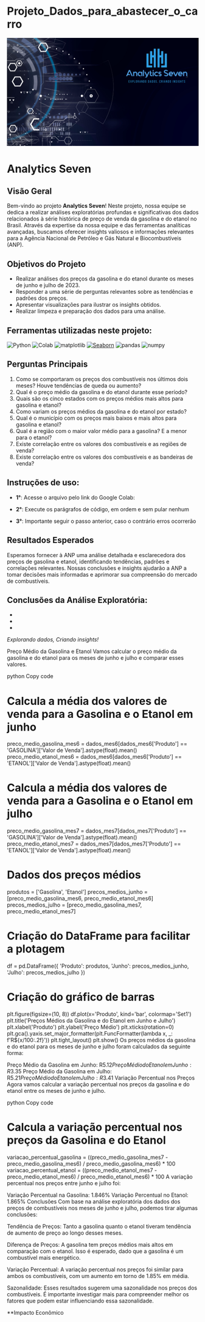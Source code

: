 # Projeto_Dados_para_abastecer_o_carro

![alt text](https://github.com/Project-4-Trends-and-Insights-Database/Projeto_Dados_para_abastecer_o_carro/blob/main/images/Squad%2007%20(2).png)

# Analytics Seven

## Visão Geral

Bem-vindo ao projeto **Analytics Seven**! Neste projeto, nossa equipe se dedica a realizar análises exploratórias profundas e significativas dos dados relacionados à série histórica de preço de venda da gasolina e do etanol no Brasil. Através da expertise da nossa equipe e das ferramentas analíticas avançadas, buscamos oferecer insights valiosos e informações relevantes para a Agência Nacional de Petróleo e Gás Natural e Biocombustíveis (ANP).

## Objetivos do Projeto

  - Realizar análises dos preços da gasolina e do etanol durante os meses de junho e julho de 2023.
  - Responder a uma série de perguntas relevantes sobre as tendências e padrões dos preços.
  - Apresentar visualizações para ilustrar os insights obtidos.
  - Realizar limpeza e preparação dos dados para uma análise.
  

## Ferramentas utilizadas neste projeto:
![Python](https://img.shields.io/badge/Python-3776AB?style=for-the-badge&logo=python&logoColor=white)
![Colab](https://img.shields.io/badge/Colab-F9AB00?style=for-the-badge&logo=googlecolab&color=525252)
![matplotlib](https://img.shields.io/badge/matplotlib-3776AB?style=for-the-badge&logo=matplotlib&logoColor=white)
<a href='https://github.com/shivamkapasia0' target="_blank"><img alt='Seaborn' src='https://img.shields.io/badge/Seaborn-100000?style=for-the-badge&logo=Seaborn&logoColor=white&labelColor=black&color=05FAFA'/></a>
![pandas](https://img.shields.io/badge/pandas-150458?style=for-the-badge&logo=pandas&logoColor=white)
![numpy](https://img.shields.io/badge/numpy-013243?style=for-the-badge&logo=numpy&logoColor=white)

## Perguntas Principais

1. Como se comportaram os preços dos combustíveis nos últimos dois meses? Houve tendências de queda ou aumento?
2. Qual é o preço médio da gasolina e do etanol durante esse período?
3. Quais são os cinco estados com os preços médios mais altos para gasolina e etanol?
4. Como variam os preços médios da gasolina e do etanol por estado?
5. Qual é o município com os preços mais baixos e mais altos para gasolina e etanol?
6. Qual é a região com o maior valor médio para a gasolina? E a menor para o etanol?
7. Existe correlação entre os valores dos combustíveis e as regiões de venda?
8. Existe correlação entre os valores dos combustíveis e as bandeiras de venda?

## Instruções de uso:
  - **1°**: Acesse o arquivo pelo link do Google Colab:
         
  - **2°**: Execute os parágrafos de código, em ordem e sem pular nenhum
  - **3°**: Importante seguir o passo anterior, caso o contrário erros ocorrerão

## Resultados Esperados

Esperamos fornecer à ANP uma análise detalhada e esclarecedora dos preços de gasolina e etanol, identificando tendências, padrões e correlações relevantes. Nossas conclusões e insights ajudarão a ANP a tomar decisões mais informadas e aprimorar sua compreensão do mercado de combustíveis.

## Conclusões da Análise Exploratória:
  -
  -
  -
*Explorando dados, Criando insights!*


Preço Médio da Gasolina e Etanol
Vamos calcular o preço médio da gasolina e do etanol para os meses de junho e julho e comparar esses valores.

python
Copy code
# Calcula a média dos valores de venda para a Gasolina e o Etanol em junho
preco_medio_gasolina_mes6 = dados_mes6[dados_mes6['Produto'] == 'GASOLINA']['Valor de Venda'].astype(float).mean()
preco_medio_etanol_mes6 = dados_mes6[dados_mes6['Produto'] == 'ETANOL']['Valor de Venda'].astype(float).mean()

# Calcula a média dos valores de venda para a Gasolina e o Etanol em julho
preco_medio_gasolina_mes7 = dados_mes7[dados_mes7['Produto'] == 'GASOLINA']['Valor de Venda'].astype(float).mean()
preco_medio_etanol_mes7 = dados_mes7[dados_mes7['Produto'] == 'ETANOL']['Valor de Venda'].astype(float).mean()

# Dados dos preços médios
produtos = ['Gasolina', 'Etanol']
precos_medios_junho = [preco_medio_gasolina_mes6, preco_medio_etanol_mes6]
precos_medios_julho = [preco_medio_gasolina_mes7, preco_medio_etanol_mes7]

# Criação do DataFrame para facilitar a plotagem
df = pd.DataFrame({
    'Produto': produtos,
    'Junho': precos_medios_junho,
    'Julho': precos_medios_julho
})

# Criação do gráfico de barras
plt.figure(figsize=(10, 8))
df.plot(x='Produto', kind='bar', colormap='Set1')
plt.title('Preços Médios da Gasolina e do Etanol em Junho e Julho')
plt.xlabel('Produto')
plt.ylabel('Preço Médio')
plt.xticks(rotation=0)
plt.gca().yaxis.set_major_formatter(plt.FuncFormatter(lambda x, _: f'R${x/100:.2f}'))
plt.tight_layout()
plt.show()
Os preços médios da gasolina e do etanol para os meses de junho e julho foram calculados da seguinte forma:

Preço Médio da Gasolina em Junho: R$5.12
Preço Médio do Etanol em Junho: R$3.35
Preço Médio da Gasolina em Julho: R$5.21
Preço Médio do Etanol em Julho: R$3.41
Variação Percentual nos Preços
Agora vamos calcular a variação percentual nos preços da gasolina e do etanol entre os meses de junho e julho.

python
Copy code
# Calcula a variação percentual nos preços da Gasolina e do Etanol
variacao_percentual_gasolina = ((preco_medio_gasolina_mes7 - preco_medio_gasolina_mes6) / preco_medio_gasolina_mes6) * 100
variacao_percentual_etanol = ((preco_medio_etanol_mes7 - preco_medio_etanol_mes6) / preco_medio_etanol_mes6) * 100
A variação percentual nos preços entre junho e julho foi:

Variação Percentual na Gasolina: 1.846%
Variação Percentual no Etanol: 1.865%
Conclusões
Com base na análise exploratória dos dados dos preços de combustíveis nos meses de junho e julho, podemos tirar algumas conclusões:

Tendência de Preços: Tanto a gasolina quanto o etanol tiveram tendência de aumento de preço ao longo desses meses.

Diferença de Preços: A gasolina tem preços médios mais altos em comparação com o etanol. Isso é esperado, dado que a gasolina é um combustível mais energético.

Variação Percentual: A variação percentual nos preços foi similar para ambos os combustíveis, com um aumento em torno de 1.85% em média.

Sazonalidade: Esses resultados sugerem uma sazonalidade nos preços dos combustíveis. É importante investigar mais para compreender melhor os fatores que podem estar influenciando essa sazonalidade.

**Impacto Econômico

